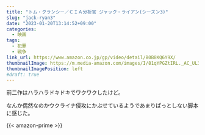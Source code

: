 ```yaml
---
title: "トム・クランシー／ＣＩＡ分析官 ジャック・ライアン(シーズン3)"
slug: "jack-ryan3"
date: "2023-01-20T13:14:52+09:00"
categories:
  - 映画
tags:
  - 犯罪
  - 戦争
link_url: https://www.amazon.co.jp/gp/video/detail/B0B8KQ6Y9X/
thumbnailImage: https://m.media-amazon.com/images/I/81qYPGZtIRL._AC_UL320_.jpg
thumbnailImagePosition: left
#draft: true
---
```

前二作はハラハラドキドキでワクワクしたけど。
<!--more-->
なんか偶然なのかウクライナ侵攻にかぶせているようであまりぱっとしない脚本に感じた。

{{< amazon-prime >}}
